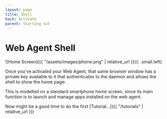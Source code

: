 ```yaml
---
layout: page
title: Shell
back: Activate
parent: Starting out
---
```

# Web Agent Shell

![Home Screen]({{ "/assets/images/phone.png" | relative_url }}){: .small.left}

Once you've activated your Web Agent, that same browser window has a private key available
to it that authenticates to the daemon and allows the shell to show the home page:

This is modelled on a standard smartphone home screen, since its main function is to launch
and manage apps installed on the web agent.

Now might be a good time to do the first [Tutorial...]({{ "/tutorials" | relative_url }})
